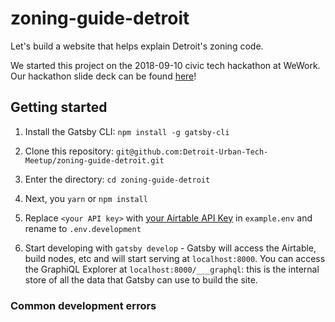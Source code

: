 # zoning-guide-detroit

Let's build a website that helps explain Detroit's zoning code.

We started this project on the 2018-09-10 civic tech hackathon at WeWork. Our hackathon slide deck can be found [here](https://docs.google.com/presentation/d/1pZMpCYmuuGy8EJjk9DJUdPwjpkRc9JUTEUQBDbnh7XU/edit#slide=id.g6099c04ea9_2_0)!

## Getting started

1. Install the Gatsby CLI: `npm install -g gatsby-cli`

2. Clone this repository: `git@github.com:Detroit-Urban-Tech-Meetup/zoning-guide-detroit.git`

3. Enter the directory: `cd zoning-guide-detroit`

4. Next, you `yarn` or `npm install`

5. Replace `<your API key>` with [your Airtable API Key](https://support.airtable.com/hc/en-us/articles/219046777-How-do-I-get-my-API-key-) in `example.env` and rename to `.env.development`

6. Start developing with `gatsby develop` - Gatsby will access the Airtable, build nodes, etc and will start serving at `localhost:8000`. You can access the GraphiQL Explorer at `localhost:8000/___graphql`: this is the internal store of all the data that Gatsby can use to build the site.

### Common development errors
